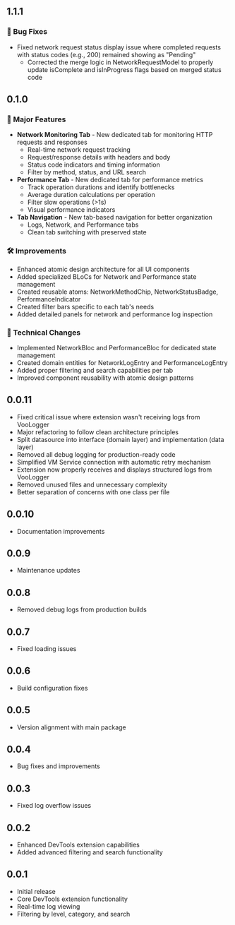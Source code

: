 ## 1.1.1

### 🐛 Bug Fixes
* Fixed network request status display issue where completed requests with status codes (e.g., 200) remained showing as "Pending"
  * Corrected the merge logic in NetworkRequestModel to properly update isComplete and isInProgress flags based on merged status code

## 0.1.0

### 🎉 Major Features
* **Network Monitoring Tab** - New dedicated tab for monitoring HTTP requests and responses
  * Real-time network request tracking
  * Request/response details with headers and body
  * Status code indicators and timing information
  * Filter by method, status, and URL search
* **Performance Tab** - New dedicated tab for performance metrics
  * Track operation durations and identify bottlenecks
  * Average duration calculations per operation
  * Filter slow operations (>1s)
  * Visual performance indicators
* **Tab Navigation** - New tab-based navigation for better organization
  * Logs, Network, and Performance tabs
  * Clean tab switching with preserved state

### 🛠️ Improvements
* Enhanced atomic design architecture for all UI components
* Added specialized BLoCs for Network and Performance state management
* Created reusable atoms: NetworkMethodChip, NetworkStatusBadge, PerformanceIndicator
* Created filter bars specific to each tab's needs
* Added detailed panels for network and performance log inspection

### 🔧 Technical Changes
* Implemented NetworkBloc and PerformanceBloc for dedicated state management
* Created domain entities for NetworkLogEntry and PerformanceLogEntry
* Added proper filtering and search capabilities per tab
* Improved component reusability with atomic design patterns

## 0.0.11

* Fixed critical issue where extension wasn't receiving logs from VooLogger
* Major refactoring to follow clean architecture principles
* Split datasource into interface (domain layer) and implementation (data layer)
* Removed all debug logging for production-ready code
* Simplified VM Service connection with automatic retry mechanism
* Extension now properly receives and displays structured logs from VooLogger
* Removed unused files and unnecessary complexity
* Better separation of concerns with one class per file

## 0.0.10

* Documentation improvements

## 0.0.9

* Maintenance updates

## 0.0.8

* Removed debug logs from production builds

## 0.0.7

* Fixed loading issues

## 0.0.6

* Build configuration fixes

## 0.0.5

* Version alignment with main package

## 0.0.4

* Bug fixes and improvements

## 0.0.3

* Fixed log overflow issues

## 0.0.2

* Enhanced DevTools extension capabilities
* Added advanced filtering and search functionality

## 0.0.1

* Initial release
* Core DevTools extension functionality
* Real-time log viewing
* Filtering by level, category, and search